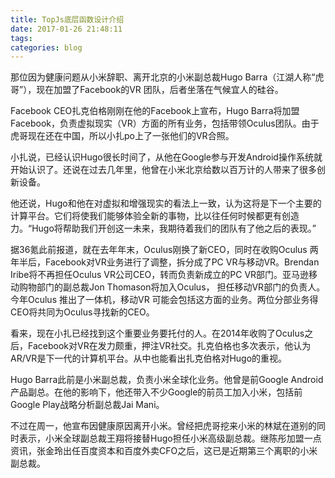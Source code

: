 ```yaml
---
title: TopJs底层函数设计介绍
date: 2017-01-26 21:48:11
tags:
categories: blog
---
```

那位因为健康问题从小米辞职、离开北京的小米副总裁Hugo Barra（江湖人称“虎哥”），现在加盟了Facebook的VR 团队，后者坐落在气候宜人的硅谷。

Facebook CEO扎克伯格刚刚在他的Facebook上宣布，Hugo Barra将加盟Facebook，负责虚拟现实（VR）方面的所有业务，包括带领Oculus团队。由于虎哥现在还在中国，所以小扎po上了一张他们的VR合照。

小扎说，已经认识Hugo很长时间了，从他在Google参与开发Android操作系统就开始认识了。还说在过去几年里，他曾在小米北京给数以百万计的人带来了很多创新设备。

他还说，Hugo和他在对虚拟和增强现实的看法上一致，认为这将是下一个主要的计算平台。它们将使我们能够体验全新的事物，比以往任何时候都更有创造力。“Hugo将帮助我们开创这一未来，我期待着我们的团队有了他之后的表现。”

据36氪此前报道，就在去年年末，Oculus刚换了新CEO，同时在收购Oculus 两年半后，Facebook对VR业务进行了调整，拆分成了PC VR与移动VR。Brendan Iribe将不再担任Oculus VR公司CEO，转而负责新成立的PC VR部门。亚马逊移动购物部门的副总裁Jon Thomason将加入Oculus， 担任移动VR部门的负责人。今年Oculus 推出了一体机，移动VR 可能会包括这方面的业务。两位分部业务得CEO将共同为Oculus寻找新的CEO。 

看来，现在小扎已经找到这个重要业务要托付的人。在2014年收购了Oculus之后，Facebook对VR在发力颇重，押注VR社交。扎克伯格也多次表示，他认为AR/VR是下一代的计算机平台。从中也能看出扎克伯格对Hugo的重视。

Hugo Barra此前是小米副总裁，负责小米全球化业务。他曾是前Google Android产品副总。在他的影响下，他还带入不少Google的前员工加入小米，包括前Google Play战略分析副总裁Jai Mani。

不过在周一，他宣布因健康原因离开小米。曾经把虎哥挖来小米的林斌在道别的同时表示，小米全球副总裁王翔将接替Hugo担任小米高级副总裁。继陈彤加盟一点资讯，张金玲出任百度资本和百度外卖CFO之后，这已是近期第三个离职的小米副总裁。